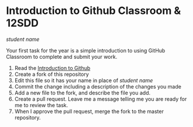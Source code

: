 # Introduction to Github Classroom & 12SDD
*student name*

Your first task for the year is a simple introduction to using GitHub Classroom to complete and submit your work.

1. Read the [Introduction to Github](https://github.com/AuroraCollegeSDD/12SDD20_Course_Information/blob/master/docs/github_intro.md)
2. Create a fork of this repository
3. Edit this file so it has your name in place of *student name*
4. Commit the change including a description of the changes you made
5. Add a new file to the fork, and describe the file you add.
6. Create a pull request. Leave me a message telling me you are ready for me to review the task.
7. When I approve the pull request, merge the fork to the master repository.
